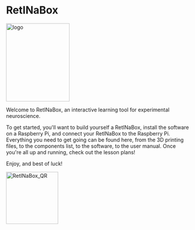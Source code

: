 # RetINaBox 
<img width="173" height="213" alt="logo" src="https://github.com/user-attachments/assets/69d1e6f6-9cc6-4a9f-814f-0b6a6d884704" /> 


Welcome to RetINaBox, an interactive learning tool for experimental neuroscience.

To get started, you'll want to build yourself a RetINaBox, install the software on a Raspberry Pi, and connect your RetINaBox to the Raspberry Pi. Everything you need to get going can be found here, from the 3D printing files, to the components list, to the software, to the user manual. Once you're all up and running, check out the lesson plans!

Enjoy, and best of luck!





<img width="142" height="142" alt="RetINaBox_QR" src="https://github.com/user-attachments/assets/797e2540-f859-4a70-bf1e-760b6ce1ea14" />
